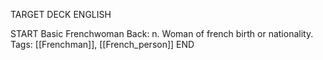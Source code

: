 TARGET DECK
ENGLISH

START
Basic
Frenchwoman
Back: n. Woman of french birth or nationality.
Tags: [[Frenchman]], [[French_person]]
END
